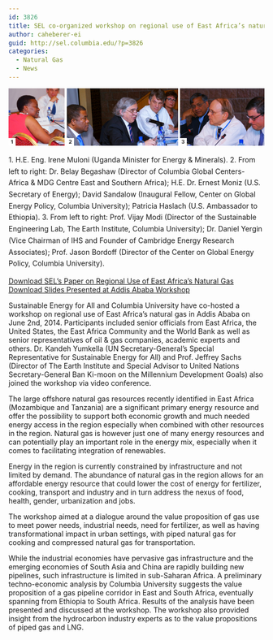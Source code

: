 ```yaml
---
id: 3826
title: SEL co-organized workshop on regional use of East Africa’s natural gas
author: caheberer-ei
guid: http://sel.columbia.edu/?p=3826
categories:
  - Natural Gas
  - News
---
```

![AddisConference2][1] 



<p class="wp-caption-text" style="line-height:17pt;">
  1. H.E. Eng. Irene Muloni (Uganda Minister for Energy &#038; Minerals). 2. From left to right: Dr. Belay Begashaw (Director of Columbia Global Centers-Africa &#038; MDG Centre East and Southern Africa); H.E. Dr. Ernest Moniz (U.S. Secretary of Energy); David Sandalow (Inaugural Fellow, Center on Global Energy Policy, Columbia University); Patricia Haslach (U.S. Ambassador to Ethiopia). 3. From left to right: Prof. Vijay Modi (Director of the Sustainable Engineering Lab, The Earth Institute, Columbia University); Dr. Daniel Yergin (Vice Chairman of IHS and Founder of Cambridge Energy Research Associates); Prof. Jason Bordoff (Director of the Center on Global Energy Policy, Columbia University).
</p>



[Download SEL&#8217;s Paper on Regional Use of East Africa’s Natural Gas][2] </br> [Download Slides Presented at Addis Ababa Workshop][3] 



Sustainable Energy for All and Columbia University have co-hosted a workshop on regional use of East Africa’s natural gas in Addis Ababa on June 2nd, 2014. Participants included senior officials from East Africa, the United States, the East Africa Community and the World Bank as well as senior representatives of oil &#038; gas companies, academic experts and others. Dr. Kandeh Yumkella (UN Secretary-General’s Special Representative for Sustainable Energy for All) and Prof. Jeffrey Sachs (Director of The Earth Institute and Special Advisor to United Nations Secretary-General Ban Ki-moon on the Millennium Development Goals) also joined the workshop via video conference.

The large offshore natural gas resources recently identified in East Africa (Mozambique and Tanzania) are a significant primary energy resource and offer the possibility to support both economic growth and much needed energy access in the region especially when combined with other resources in the region. Natural gas is however just one of many energy resources and can potentially play an important role in the energy mix, especially when it comes to facilitating integration of renewables.

Energy in the region is currently constrained by infrastructure and not limited by demand. The abundance of natural gas in the region allows for an affordable energy resource that could lower the cost of energy for fertilizer, cooking, transport and industry and in turn address the nexus of food, health, gender, urbanization and jobs.

The workshop aimed at a dialogue around the value proposition of gas use to meet power needs, industrial needs, need for fertilizer, as well as having transformational impact in urban settings, with piped natural gas for cooking and compressed natural gas for transportation.

While the industrial economies have pervasive gas infrastructure and the emerging economies of South Asia and China are rapidly building new pipelines, such infrastructure is limited in sub-Saharan Africa. A preliminary techno-economic analysis by Columbia University suggests the value proposition of a gas pipeline corridor in East and South Africa, eventually spanning from Ethiopia to South Africa. Results of the analysis have been presented and discussed at the workshop. The workshop also provided insight from the hydrocarbon industry experts as to the value propositions of piped gas and LNG.

 [1]: /assets/uploads/blog/2014/06/AddisConference21.jpg
 [2]: /assets/uploads/blog/2014/11/Potential-for-Regional-Use-of-East-Africas-Natural-Gas-SELv7_1_ES.pdf
 [3]: /assets/uploads/blog/2014/05/Presentation-East-Africas-Natural-Gas-Workshop-Vijay-Modi.pdf